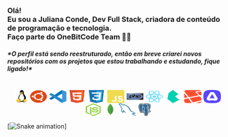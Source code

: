 <h3> Olá! <br>Eu sou a Juliana Conde, Dev Full Stack, criadora de conteúdo de programação e tecnologia. <br>Faço parte do OneBitCode Team <span>&#129304;&#127996;</span>
</h3>

<h5>*O perfil está sendo reestruturado, então em breve criarei novos repositórios com os projetos que estou trabalhando e estudando, fique ligado!*</h5>
<div align="center"><br>
  <img align="center" alt="JulianaC-Linux" height="30" width="30" src="https://raw.githubusercontent.com/devicons/devicon/master/icons/linux/linux-original.svg">
  <img align="center" alt="JulianaC-Ubuntu" height="30" width="40" src="https://raw.githubusercontent.com/devicons/devicon/master/icons/ubuntu/ubuntu-plain.svg">
  <img align="center" alt="JulianaC-VSCode" height="30" width="40" src="https://raw.githubusercontent.com/devicons/devicon/master/icons/vscode/vscode-original.svg">
  <img align="center" alt="JulianaC-HTML" height="30" width="40" src="https://raw.githubusercontent.com/devicons/devicon/master/icons/html5/html5-original.svg">
  <img align="center" alt="JulianaC-CSS" height="30" width="40" src="https://raw.githubusercontent.com/devicons/devicon/master/icons/css3/css3-original.svg">
  <img align="center" alt="JulianaC-Js" height="30" width="40" src="https://raw.githubusercontent.com/devicons/devicon/master/icons/javascript/javascript-plain.svg">
  <img align="center" alt="JulianaC-PHP" height="30" width="40" src="https://raw.githubusercontent.com/devicons/devicon/master/icons/php/php-original.svg">
  <img align="center" alt="JulianaC-React" height="30" width="40" src="https://raw.githubusercontent.com/devicons/devicon/master/icons/react/react-original.svg">
  <img align="center" alt="JulianaC-Bulma" height="30" width="40" src="https://raw.githubusercontent.com/devicons/devicon/master/icons/bulma/bulma-plain.svg">
  <img align="center" alt="JulianaC-Laravel" height="30" width="40" src="https://raw.githubusercontent.com/devicons/devicon/master/icons/laravel/laravel-plain.svg">
  <img align="center" alt="JulianaC-AdonisJs" height="30" width="40" src="https://raw.githubusercontent.com/devicons/devicon/master/icons/adonisjs/adonisjs-original.svg">  
  <img align="center" alt="JulianaC-NodeJS" height="30" width="40" src="https://raw.githubusercontent.com/devicons/devicon/master/icons/nodejs/nodejs-original.svg">
  <img align="center" alt="JulianaC-MongoDB" height="30" width="30" src="https://raw.githubusercontent.com/devicons/devicon/master/icons/mongodb/mongodb-original.svg">
  <img align="center" alt="JulianaC-MySQL" height="30" width="40" src="https://raw.githubusercontent.com/devicons/devicon/master/icons/mysql/mysql-original.svg">
  <img align="center" alt="JulianaC-Postgresql" height="30" width="30" src="https://raw.githubusercontent.com/devicons/devicon/master/icons/postgresql/postgresql-original.svg">
  

</div>
  </div>
  

  [![Snake animation](https://github.com/julianaconde/julianaconde/blob/output/github-contribution-grid-snake.svg)]
